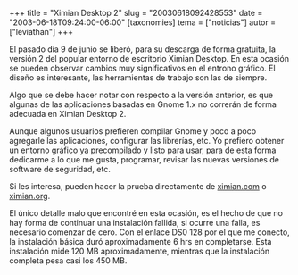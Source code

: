 +++
title = "Ximian Desktop 2"
slug = "20030618092428553"
date = "2003-06-18T09:24:00-06:00"
[taxonomies]
tema = ["noticias"]
autor = ["leviathan"]
+++

El pasado día 9 de junio se liberó, para su descarga de forma gratuita,
la versión 2 del popular entorno de escritorio Ximian Desktop. En esta
ocasión se pueden observar cambios muy significativos en el entrono
gráfico. El diseño es interesante, las herramientas de trabajo son las
de siempre.

<!-- more -->
Algo que se debe hacer notar con respecto a la versión anterior, es que
algunas de las aplicaciones basadas en Gnome 1.x no correrán de forma
adecuada en Ximian Desktop 2.

Aunque algunos usuarios prefieren compilar Gnome y poco a poco agregarle
las aplicaciones, configurar las librerías, etc. Yo prefiero obtener un
entorno gráfico ya precompilado y listo para usar, para de esta forma
dedicarme a lo que me gusta, programar, revisar las nuevas versiones de
software de seguridad, etc.

Si les interesa, pueden hacer la prueba directamente de
[ximian.com](http://www.ximian.com) o
[ximian.org](http://www.ximian.org).

El único detalle malo que encontré en esta ocasión, es el hecho de que
no hay forma de continuar una instalación fallida, si ocurre una falla,
es necesario comenzar de cero. Con el enlace DS0 128 por el que me
conecto, la instalación básica duró aproximadamente 6 hrs en
completarse. Esta instalación mide 120 MB aproximadamente, mientras que
la instalación completa pesa casi los 450 MB.
